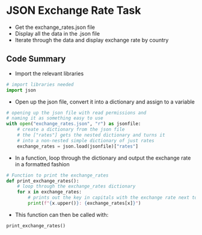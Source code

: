 # JSON Exchange Rate Task
* Get the exchange_rates.json file
* Display all the data in the .json file
* Iterate through the data and display exchange rate by country

## Code Summary

* Import the relevant libraries
```python
# import libraries needed
import json
```
* Open up the json file, convert it into a dictionary and assign to a variable
```python
# opening up the json file with read permissions and
# naming it as something easy to use
with open("exchange_rates.json", "r") as jsonfile:
    # create a dictionary from the json file
    # the ["rates"] gets the nested dictionary and turns it
    # into a non-nested simple dictionary of just rates
    exchange_rates = json.load(jsonfile)["rates"]
```
* In a function, loop through the dictionary and output the exchange rate in a formatted fashion
```python
# Function to print the exchange_rates
def print_exchange_rates():
    # loop through the exchange_rates dictionary
    for x in exchange_rates:
        # prints out the key in capitals with the exchange rate next to it
        print(f"{x.upper()}: {exchange_rates[x]}")
```
* This function can then be called with:
```python
print_exchange_rates()
```
